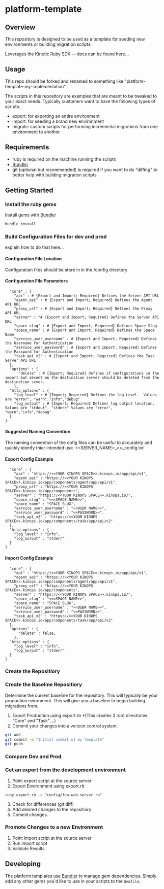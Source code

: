 # platform-template
## Overview 
This repository is designed to be used as a template for seeding new environments or building migration scripts. 

Leverages the Kinetic Ruby SDK -- docs can be found here...

## Usage
This repo should be forked and renamed to something like "platform-template-my-implementation".

The scripts in this repository are examples that are meant to be tweaked to your exact needs. Typically customers want to have the following types of scripts:

* export: for exporting an entire environment
* import: for seeding a brand new environment
* migrate: custom scripts for performing incremental migrations from one environment to another.

## Requirements

* ruby is required on the machine running the scripts
* [Bundler](https://bundler.io/) 
* git (optional but recommended) is required if you want to do "diffing" to better help with building migration scripts

## Getting Started

### Install the ruby gems 
Install gems with [Bundler](https://bundler.io/)

```bash
bundle install
```

### Build Configuration Files for dev and prod
explain how to do that here...
#### Configuration File Location
Configuration files should be store in in the /config directory

#### Configuration File Parameters
```{
  "core" : { 
    "api" : # {Export and Import; Required} Defines the Server API URL
    "agent_api" : # {Export and Import; Required} Defines the Agent API URL
    "proxy_url" : # {Export and Import; Required} Defines the Proxy API URL
    "server" : "# {Export and Import; Required} Defines the Server API URL
    "space_slug" : # {Export and Import; Required} Defines Space Slug
    "space_name" : # {Export and Import; Required} Defines the Space Name
    "service_user_username" : # {Export and Import; Required} Defines the Username for Authentication
    "service_user_password" : # {Export and Import; Required} Defines the Password for Authentication
    "task_api_v2" : # {Export and Import; Required} Defines the Task Server API URL
  },
  "options" : {
      "delete" : # {Import; Required} Defines if configurations in the import but absent on the destination server should be deleted from the destination sever.
    },
  "http_options" : {
    "log_level" : # {Import; Required} Defines the log Level.  Values are "error", "warn","info","debug"
    "log_output" : # {Import; Required} Defines log output location. Values are "stdout", "stderr" Values are "error", "warn","info","debug"
  }
}
```

#### Suggested Naming Convention
The naming convention of the cofig files can be useful to accurately and quickly identfy thier intended use.
<<SERVER_NAME>_<<Import or Export>>_config.txt

#### Export Config Example
```{
  "core" : {
    "api" : "https://<<YOUR KINOPS SPACE>>.kinops.io/app/api/v1",
    "agent_api" : "https://<<YOUR KINOPS SPACE>>.kinops.io/app/components/agent/app/api/v1",
    "proxy_url" : "https://<<YOUR KINOPS SPACE>>.kinops.io/app/components",
    "server" : "https://<<YOUR KINOPS SPACE>>.kinops.io/",
    "space_slug" : "<<<SPACE NAME>>",
    "space_name" : "SPACE SLUG",
    "service_user_username" : "<<USER NAME>>",
    "service_user_password" : "<<PASSWORD>>",
    "task_api_v2" : "https://<<YOUR KINOPS SPACE>>.kinops.io/app/components/task/app/api/v2"
  },
  "http_options" : {
    "log_level" : "info",
    "log_output" : "stderr"
  }
}
```

#### Import Config Example
```{
  "core" : {
    "api" : "https://<<YOUR KINOPS SPACE>>.kinops.io/app/api/v1",
    "agent_api" : "https://<<YOUR KINOPS SPACE>>.kinops.io/app/components/agent/app/api/v1",
    "proxy_url" : "https://<<YOUR KINOPS SPACE>>.kinops.io/app/components",
    "server" : "https://<<YOUR KINOPS SPACE>>.kinops.io/",
    "space_slug" : "<<<SPACE NAME>>",
    "space_name" : "SPACE SLUG",
    "service_user_username" : "<<USER NAME>>",
    "service_user_password" : "<<PASSWORD>>",
    "task_api_v2" : "https://<<YOUR KINOPS SPACE>>.kinops.io/app/components/task/app/api/v2"
  },
  "options" : {
      "delete" : false,
    },
  "http_options" : {
    "log_level" : "info",
    "log_output" : "stderr"
  }
}
```
### Create the Repositiory


### Create the Baseline Repositiory

Determine the current baseline for the repository.  This will typically be your production evironment.  This will give you a baseline to begin building migrations from. 

1. Export Production using export.rb *(This creates 2 root directories "Core" and "Task"....)
2. Commit your changes into a version control system.
```bash
git add .
git commit -m "Initial commit of my template"
git push
```

### Compare Dev and Prod


### Get an export from the development environment
1. Point export script at the source server
2. Export Environment using export.rb
```
ruby export.rb -c "config/foo-web-server.rb"
```
3. Check for differences (git diff)
4. Add desired changes to the repositiory
5. Commit changes.

### Promote Changes to a new Environment
1. Point import script at the source server
2. Run import script
3. Validate Results


## Developing

The platform templates use [Bundler](https://bundler.io) to manage gem dependencies. Simply add any other gems you'd like to use in your scripts to the `Gemfile`.
